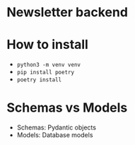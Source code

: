 # Newsletter backend

# How to install
- `python3 -m venv venv`
- `pip install poetry`
- `poetry install`

# Schemas vs Models
- Schemas: Pydantic objects
- Models: Database models